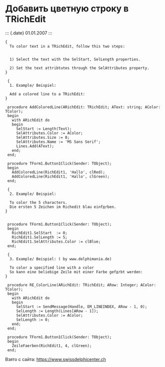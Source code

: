 Добавить цветную строку в TRichEdit
===================================

::: {.date}
01.01.2007
:::

    { 
      To color text in a TRichEdit, follow this two steps: 
     
     
      1) Select the text with the SelStart, SelLength properties. 
     
      2) Set the text attribtutes through the SelAttributes property. 
    }
     
     { 
      1. Example/ Beispiel: 
     
      Add a colored line to a TRichEdit: 
    }
     
     procedure AddColoredLine(ARichEdit: TRichEdit; AText: string; AColor: TColor);
     begin
       with ARichEdit do
       begin
         SelStart := Length(Text);
         SelAttributes.Color := AColor;
         SelAttributes.Size := 8;
         SelAttributes.Name := 'MS Sans Serif';
         Lines.Add(AText);
       end;
     end;
     
     procedure TForm1.Button1Click(Sender: TObject);
     begin
       AddColoredLine(RichEdit1, 'Hallo', clRed);
       AddColoredLine(RichEdit1, 'Hallo', clGreen);
     end;
     
     { 
      2. Example/ Beispiel: 
     
      To color the 5 characters. 
      Die ersten 5 Zeichen im Richedit blau einfдrben. 
    }
     
     
     procedure TForm1.Button1Click(Sender: TObject);
     begin
       RichEdit1.SelStart  := 0;
       RichEdit1.SelLength := 5;
       RichEdit1.SelAttributes.Color := clBlue;
     end;
     
     { 
      3. Example/ Beispiel: ( by www.delphimania.de) 
     
      To color a specified line with a color 
      So kann eine beliebige Zeile mit einer Farbe gefдrbt werden: 
    }
     
     procedure RE_ColorLine(ARichEdit: TRichEdit; ARow: Integer; AColor: TColor);
     begin
       with ARichEdit do
       begin
         SelStart := SendMessage(Handle, EM_LINEINDEX, ARow - 1, 0);
         SelLength := Length(Lines[ARow - 1]);
         SelAttributes.Color := AColor;
         SelLength := 0;
       end;
     end;
     
     procedure TForm1.Button1Click(Sender: TObject);
     begin
       ZeileFaerben(RichEdit1, 4, clGreen);
     end;

Взято с сайта: <https://www.swissdelphicenter.ch>
